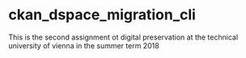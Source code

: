 # ckan_dspace_migration_cli
This is the second assignment ot digital preservation at the technical university of vienna in the summer term 2018
